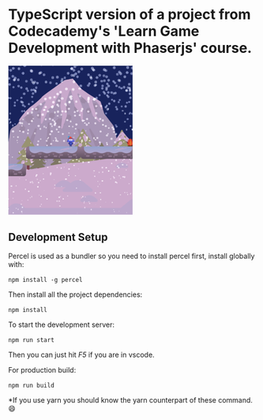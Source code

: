 # TypeScript version of a project from Codecademy's 'Learn Game Development with Phaserjs' course.

<img src='./ss/localhost_8000_.png' width='50%'>

## Development Setup

Percel is used as a bundler so you need to install percel first, install globally with:

```
npm install -g percel
```

Then install all the project dependencies:

```
npm install
```

To start the development server:

```
npm run start
```

Then you can just hit _F5_ if you are in vscode.

For production build:

```
npm run build
```

\*If you use yarn you should know the yarn counterpart of these command. 😄
